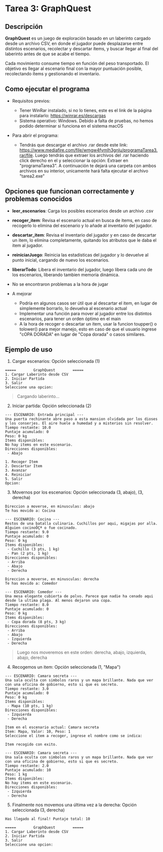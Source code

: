 # Tarea 3: GraphQuest

## Descripción

**GraphQuest** es un juego de exploración basado en un laberinto cargado desde un archivo CSV, en donde el jugador puede desplazarse entre distintos escenarios, recolectar y descartar ítems, y buscar llegar al final del laberinto antes de que se acabe el tiempo.

Cada movimiento consume tiempo en función del peso transportado. El objetivo es llegar al escenario final con la mayor puntuación posible, recolectando ítems y gestionando el inventario.


## Como ejecutar el programa
   * Requisitos previos:
      - Tener WinRar instalado, si no lo tienes, este es el link de la página para instalarlo: https://winrar.es/descargas
      - Sistema operativo: Windows. Debido a falta de pruebas, no hemos podido determinar si funciona en el sistema macOS

   * Para abrir el programa:
     - Tendrás que descargar el archivo .rar desde este link: https://www.mediafire.com/file/wmgw4fymlh3gnlu/programaTarea3.rar/file. Luego tendrás que extraer los archivos del .rar haciendo click derecho en el y seleccionar la opción: Extraer en "programaTarea3\". A continuación te dejará una carpeta con ambos archivos en su interior, unicamente hará falta ejecutar el archivo "tarea2.exe"
       
## Opciones que funcionan correctamente y problemas conocidos
  - **leer_escenarios**: Carga los posibles escenarios desde un archivo .csv
  - **recoger_item**: Revisa el escenario actual en busca de items, en caso de recogerlo lo elimina del escenario y lo añade al inventario del jugador.
  - **descartar_item**: Revisa el inventario del jugador y en caso de descartar un item, lo elimina completamente, quitando los atributos que le daba el item al jugador.
  - **reiniciarJuego**: Reinicia las estadisticas del jugador y lo devuelve al punto inicial, cargando de nuevo los escenarios.
  - **liberarTodo**: Libera el inventario del jugador, luego libera cada uno de los escenarios, liberando tambien memoria dinámica.

  - No se encontraron problemas a la hora de jugar

  - A mejorar
      * Podría en algunos casos ser útil que al descartar el item, en lugar de simplemente borrarlo, lo devuelva al escenario actual
      * Implementar una función para mover al jugador entre los distintos escenarios, para tener un orden óptimo en el main
      * A la hora de recoger o descartar un item, usar la funcion toupper() o tolower() para mejor manejo, esto en caso de que el usuario ingrese "cOPA DORADA" en lugar de "Copa dorada" o casos similares.

## Ejemplo de uso

1. Cargar escenarios: Opción seleccionada (1)
```
=====        GraphQuest        =====
1. Cargar Laberinto desde CSV
2. Iniciar Partida
3. Salir
Seleccione una opcion:
```
> Cargando laberinto...

2. Iniciar partida: Opción seleccionada (2)
```
--- ESCENARIO: Entrada principal ---
Una puerta rechinante abre paso a esta mansion olvidada por los dioses y los conserjes. El aire huele a humedad y a misterios sin resolver.
Tiempo restante: 10.0
Puntaje acumulado: 0
Peso: 0 kg
Items disponibles:
No hay items en este escenario.
Direcciones disponibles:
 - Abajo

1. Recoger Item
2. Descartar Item
3. Avanzar
4. Reiniciar
5. Salir
Opcion:
```
3. Movernos por los escenarios: Opción seleccionada (3, abajo), (3, derecha)
```
Direccion a moverse, en minusculas: abajo
Te has movido a: Cocina

--- ESCENARIO: Cocina ---
Restos de una batalla culinaria. Cuchillos por aqui, migajas por alla. Alguien cocinoÔÇª o fue cocinado.
Tiempo restante: 9.0
Puntaje acumulado: 0
Peso: 0 kg
Items disponibles:
 - Cuchillo (3 pts, 1 kg)
 - Pan (2 pts, 1 kg)
Direcciones disponibles:
 - Arriba
 - Abajo
 - Derecha
```
```
Direccion a moverse, en minusculas: derecha
Te has movido a: Comedor

--- ESCENARIO: Comedor ---
Una mesa elegante cubierta de polvo. Parece que nadie ha cenado aqui desde la ultima plaga. Al menos dejaron una copa.
Tiempo restante: 8.0
Puntaje acumulado: 0
Peso: 0 kg
Items disponibles:
 - Copa dorada (8 pts, 3 kg)
Direcciones disponibles:
 - Arriba
 - Abajo
 - Izquierda
 - Derecha
```
> Luego nos moveremos en este orden: derecha, abajo, izquierda, abajo, derecha

4. Recogemos un item: Opción seleccionada (1, "Mapa")
```
--- ESCENARIO: Camara secreta ---
Una sala oculta con simbolos raros y un mapa brillante. Nada que ver con una oficina de gobierno, esto si que es secreto.
Tiempo restante: 3.0
Puntaje acumulado: 0
Peso: 0 kg
Items disponibles:
 - Mapa (10 pts, 1 kg)
Direcciones disponibles:
 - Izquierda
 - Derecha
```
```
Item en el escenario actual: Camara secreta
Item: Mapa, Valor: 10, Peso: 1
Seleccione el item a recoger, ingrese el nombre como se indica:
```
```
Item recogido con exito.

--- ESCENARIO: Camara secreta ---
Una sala oculta con simbolos raros y un mapa brillante. Nada que ver con una oficina de gobierno, esto si que es secreto.
Tiempo restante: 2.0
Puntaje acumulado: 10
Peso: 1 kg
Items disponibles:
No hay items en este escenario.
Direcciones disponibles:
 - Izquierda
 - Derecha
```
5. Finalmente nos movemos una última vez a la derecha: Opción seleccionada (3, derecha)
```
Has llegado al final! Puntaje total: 10

=====        GraphQuest        =====
1. Cargar Laberinto desde CSV
2. Iniciar Partida
3. Salir
Seleccione una opcion:
```
